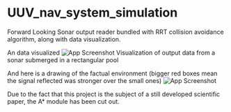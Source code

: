 # UUV_nav_system_simulation
Forward Looking Sonar output reader bundled with RRT collision avoidance algorithm, along with data visualization. 

An data visualized
![App Screenshot](https://i.imgur.com/QrmY9Ca.png)
Visualization of output data from a sonar submerged in a rectangular pool

And here is a drawing of the factual environment (bigger red boxes mean the signal reflected was stronger over the small ones)
![App Screenshot](https://i.imgur.com/j10cWeE.png)


Due to the fact that this project is the subject of a still developed scientific paper, the A* module has been cut out.
